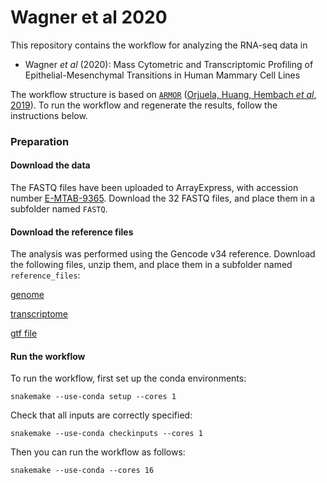 # Wagner et al 2020

This repository contains the workflow for analyzing the RNA-seq data in 

* Wagner _et al_ (2020): Mass Cytometric and Transcriptomic Profiling of Epithelial-Mesenchymal Transitions in Human Mammary Cell Lines

The workflow structure is based on [`ARMOR`](https://github.com/csoneson/armor) ([Orjuela, Huang, Hembach _et al_, 2019](https://www.g3journal.org/content/9/7/2089.long)). To run the workflow and regenerate the results, follow the instructions below.

### Preparation

#### Download the data

The FASTQ files have been uploaded to ArrayExpress, with accession number [E-MTAB-9365](https://www.ebi.ac.uk/arrayexpress/experiments/E-MTAB-9365/). Download the 32 FASTQ files, and place them in a subfolder named `FASTQ`.

#### Download the reference files

The analysis was performed using the Gencode v34 reference. Download the following files, unzip them, and place them in a subfolder named `reference_files`:

[genome](ftp://ftp.ebi.ac.uk/pub/databases/gencode/Gencode_human/release_34/GRCh38.primary_assembly.genome.fa.gz)

[transcriptome](ftp://ftp.ebi.ac.uk/pub/databases/gencode/Gencode_human/release_34/gencode.v34.transcripts.fa.gz)

[gtf file](ftp://ftp.ebi.ac.uk/pub/databases/gencode/Gencode_human/release_34/gencode.v34.annotation.gtf.gz)

#### Run the workflow

To run the workflow, first set up the conda environments:

```
snakemake --use-conda setup --cores 1
```

Check that all inputs are correctly specified:

```
snakemake --use-conda checkinputs --cores 1
```

Then you can run the workflow as follows:

```
snakemake --use-conda --cores 16
```

